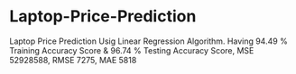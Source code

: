 # Laptop-Price-Prediction
Laptop Price Prediction Usig Linear Regression Algorithm. Having 94.49 % Training Accuracy Score &amp; 96.74 % Testing Accuracy Score, MSE 52928588, RMSE 7275, MAE 5818
